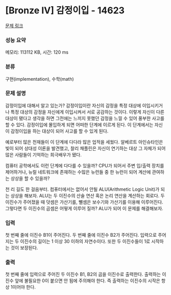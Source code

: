 # [Bronze IV] 감정이입 - 14623 

[문제 링크](https://www.acmicpc.net/problem/14623) 

### 성능 요약

메모리: 113112 KB, 시간: 120 ms

### 분류

구현(implementation), 수학(math)

### 문제 설명

<p dir="ltr">감정이입에 대해서 알고 있는가? 감정이입이란 자신의 감정을 특정 대상에 이입시키거나 특정 대상의 감정을 자신에게 이입시켜서 서로 공감하는 것이다. 이렇게 자신이 다른 대상이 됐다고 생각을 하면 그전에는 느끼지 못했던 감정을 느낄 수 있어 풍부한 사고를 할 수 있다. 감정이입에 몰입하게 되면 어떠한 단계에 이르게 된다. 이 단계에서는 자신이 감정이입을 하는 대상이 되어 사고를 할 수 있게 된다.</p>

<p dir="ltr">예로부터 많은 천재들이 이 단계에 다다라 많은 업적을 세웠다. 알베르트 아인슈타인은 빛이 되어 상대성 이론을 발견했고, 찰리 채플린은 자신이 연기하는 대상 그 자체가 되어 많은 사람들이 기억하는 희극배우가 됐다.</p>

<p dir="ltr">컴퓨터 공학에서도 이런 단계에 다다를 수 있을까? CPU가 되어서 주변 입/출력 장치를 제어하거나, 뉴럴 네트워크에 존재하는 수많은 뉴런들 중 한 뉴런이 되어 계산에 관여하는 상상을 할 수 있을까?</p>

<p>천 리 길도 한 걸음부터. 컴퓨터에서는 없어서 안될 ALU(Arithmetic Logic Unit)가 되는 상상을 해보자. ALU는 두 이진수의 산술 연산 혹은 논리 연산을 계산하는 회로다. 두 이진수가 주어졌을 때 덧셈은 가산기를, 뺄셈은 보수기와 가산기를 이용해 이루어진다. 그렇다면 두 이진수의 곱셈은 어떻게 이루어 질까? ALU가 되어 이 문제를 해결해보자.</p>

### 입력 

 <p>첫 번째 줄에 이진수 B1이 주어진다. 두 번째 줄에 이진수 B2가 주어진다. 입력으로 주어지는 두 이진수의 길이는 1 이상 30 이하의 자연수이다. 또한 두 이진수들이 1로 시작하는 것이 보장된다.</p>

### 출력 

 <p>첫 번째 줄에 입력으로 주어진 두 이진수 B1, B2의 곱을 이진수로 출력한다. 출력하는 이진수 앞에 불필요한 0이 붙으면 안 됨에 주의해야 한다. 즉 출력하는 이진수의 시작은 항상 1이어야 한다.</p>

